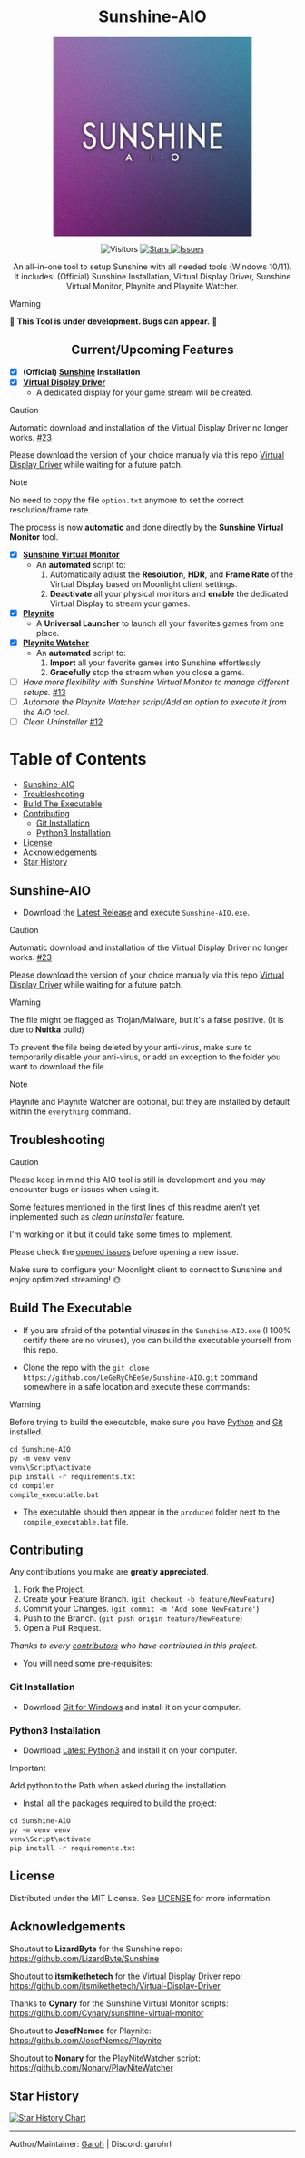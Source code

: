 <h1 align='center'>Sunshine-AIO</h1>
<p align="center">
<img src="https://github.com/LeGeRyChEeSe/Sunshine-AIO/blob/main/ressources/sunshine_aio.jpg?raw=true" align="center" height=350 alt="Sunshine-AIO" />
</p>
<p align="center">
<img src='https://visitor-badge.laobi.icu/badge?page_id=LeGeRyChEeSe.Sunshine-AIO', alt='Visitors'/>
<a href="https://github.com/LeGeRyChEeSe/Sunshine-AIO/stargazers">
<img src="https://img.shields.io/github/stars/LeGeRyChEeSe/Sunshine-AIO" alt="Stars"/>
</a>
<a href="https://github.com/LeGeRyChEeSe/Sunshine-AIO/issues">
<img src="https://img.shields.io/github/issues/LeGeRyChEeSe/Sunshine-AIO" alt="Issues"/>
</a>

<p align="center">
An all-in-one tool to setup Sunshine with all needed tools (Windows 10/11).<br>
It includes: (Official) Sunshine Installation, Virtual Display Driver, Sunshine Virtual Monitor, Playnite and Playnite Watcher.
</p>

> [!WARNING]
> :construction: <b>This Tool is under development. Bugs can appear.</b> :construction:

<h2 align='center'>Current/Upcoming Features</h2>

- [x] <b>(Official) [Sunshine](https://github.com/LizardByte/Sunshine) Installation</b>
- [x] <b>[Virtual Display Driver](https://github.com/itsmikethetech/Virtual-Display-Driver)</b>
    - A dedicated display for your game stream will be created.
> [!CAUTION]
> Automatic download and installation of the Virtual Display Driver no longer works. [#23](https://github.com/LeGeRyChEeSe/Sunshine-AIO/issues/23)
>
> Please download the version of your choice manually via this repo [Virtual Display Driver](https://github.com/itsmikethetech/Virtual-Display-Driver/releases) while waiting for a future patch.

> [!NOTE]
> No need to copy the file `option.txt` anymore to set the correct resolution/frame rate.
>
> The process is now **automatic** and done directly by the **Sunshine Virtual Monitor** tool.
- [x] <b>[Sunshine Virtual Monitor](https://github.com/Cynary/sunshine-virtual-monitor)</b>
    - An <b>automated</b> script to:
        1. Automatically adjust the <b>Resolution</b>, <b>HDR</b>, and <b>Frame Rate</b> of the Virtual Display based on Moonlight client settings.
        2. <b>Deactivate</b> all your physical monitors and <b>enable</b> the dedicated Virtual Display to stream your games.
- [x] <b>[Playnite](https://github.com/JosefNemec/Playnite)</b>
    - A <b>Universal Launcher</b> to launch all your favorites games from one place.
- [x] <b>[Playnite Watcher](https://github.com/Nonary/PlayNiteWatcher)</b>
    - An <b>automated</b> script to:
        1. <b>Import</b> all your favorite games into Sunshine effortlessly.
        2. <b>Gracefully</b> stop the stream when you close a game.
- [ ] *Have more flexibility with Sunshine Virtual Monitor to manage different setups.* [#13](https://github.com/LeGeRyChEeSe/Sunshine-AIO/issues/13)
- [ ] *Automate the Playnite Watcher script/Add an option to execute it from the AIO tool.*
- [ ] *Clean Uninstaller* [#12](https://github.com/LeGeRyChEeSe/Sunshine-AIO/issues/12)

# Table of Contents
- [Sunshine-AIO](#sunshine-aio)
- [Troubleshooting](#troubleshooting)
- [Build The Executable](#build-the-executable)
- [Contributing](#contributing)
	- [Git Installation](#git-installation)
	- [Python3 Installation](#python3-installation)
- [License](#license)
- [Acknowledgements](#acknowledgements)
- [Star History](#star-history)


## Sunshine-AIO

- Download the [Latest Release](https://github.com/LeGeRyChEeSe/Sunshine-AIO/releases/latest) and execute `Sunshine-AIO.exe`.

> [!CAUTION]
> Automatic download and installation of the Virtual Display Driver no longer works. [#23](https://github.com/LeGeRyChEeSe/Sunshine-AIO/issues/23)
>
> Please download the version of your choice manually via this repo [Virtual Display Driver](https://github.com/itsmikethetech/Virtual-Display-Driver/releases) while waiting for a future patch.

> [!WARNING]
> The file might be flagged as Trojan/Malware, but it's a false positive. (It is due to **Nuitka** build)
>
> To prevent the file being deleted by your anti-virus, make sure to temporarily disable your anti-virus, or add an exception to the folder you want to download the file.

> [!NOTE]	
> Playnite and Playnite Watcher are optional, but they are installed by default within the `everything` command.


## Troubleshooting

> [!CAUTION]
> Please keep in mind this AIO tool is still in development and you may encounter bugs or issues when using it.
>
> Some features mentioned in the first lines of this readme aren't yet implemented such as *clean uninstaller* feature.
>
> I'm working on it but it could take some times to implement.

Please check the [opened issues](https://github.com/LeGeRyChEeSe/Sunshine-AIO/issues) before opening a new issue.

Make sure to configure your Moonlight client to connect to Sunshine and enjoy optimized streaming! 🌞


## Build The Executable

- If you are afraid of the potential viruses in the `Sunshine-AIO.exe` (I 100% certify there are no viruses), you can build the executable yourself from this repo.

- Clone the repo with the `git clone https://github.com/LeGeRyChEeSe/Sunshine-AIO.git` command somewhere in a safe location and execute these commands:

> [!WARNING]
> Before trying to build the executable, make sure you have [Python](#python3-installation) and [Git](#git-installation) installed.

```batch
cd Sunshine-AIO
py -m venv venv
venv\Script\activate
pip install -r requirements.txt
cd compiler
compile_executable.bat

```

- The executable should then appear in the `produced` folder next to the `compile_executable.bat` file.


## Contributing

Any contributions you make are **greatly appreciated**.

1. Fork the Project.
2. Create your Feature Branch. (`git checkout -b feature/NewFeature`)
3. Commit your Changes. (`git commit -m 'Add some NewFeature'`)
4. Push to the Branch. (`git push origin feature/NewFeature`)
5. Open a Pull Request.

<i>Thanks to every [contributors](https://github.com/LeGeRyChEeSe/Sunshine-AIO/graphs/contributors) who have contributed in this project.</i>

- You will need some pre-requisites:


### Git Installation

- Download [Git for Windows](https://git-scm.com/download/win) and install it on your computer.


### Python3 Installation

- Download [Latest Python3](https://www.python.org/downloads/) and install it on your computer.

>[!IMPORTANT]
> Add python to the Path when asked during the installation.

- Install all the packages required to build the project:
```batch
cd Sunshine-AIO
py -m venv venv
venv\Script\activate
pip install -r requirements.txt

```


## License

Distributed under the MIT License. See [LICENSE](https://github.com/LeGeRyChEeSe/Sunshine-AIO/blob/main/LICENSE) for more information.


## Acknowledgements

Shoutout to <b>LizardByte</b> for the Sunshine repo: https://github.com/LizardByte/Sunshine

Shoutout to <b>itsmikethetech</b> for the Virtual Display Driver repo: https://github.com/itsmikethetech/Virtual-Display-Driver

Thanks to <b>Cynary</b> for the Sunshine Virtual Monitor scripts: https://github.com/Cynary/sunshine-virtual-monitor

Shoutout to <b>JosefNemec</b> for Playnite: https://github.com/JosefNemec/Playnite

Shoutout to <b>Nonary</b> for the PlayNiteWatcher script: https://github.com/Nonary/PlayNiteWatcher


## Star History

[![Star History Chart](https://api.star-history.com/svg?repos=LeGeRyChEeSe/Sunshine-AIO&type=Date)](https://star-history.com/#LeGeRyChEeSe/Sunshine-AIO&Date)

----

Author/Maintainer: [Garoh](https://github.com/LeGeRyChEeSe/) | Discord: garohrl
